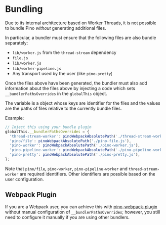 # Bundling 

Due to its internal architecture based on Worker Threads, it is not possible to bundle Pino *without* generating additional files.

In particular, a bundler must ensure that the following files are also bundle separately:

* `lib/worker.js` from the `thread-stream` dependency
* `file.js`
* `lib/worker.js`
* `lib/worker-pipeline.js`
* Any transport used by the user (like `pino-pretty`)

Once the files above have been generated, the bundler must also add information about the files above by injecting a code which sets `__bundlerPathsOverrides` in the `globalThis` object.

The variable is a object whose keys are identifier for the files and the values are the paths of files relative to the currently bundle files.

Example:

```javascript
// Inject this using your bundle plugin
globalThis.__bundlerPathsOverrides = {
  'thread-stream-worker': pinoWebpackAbsolutePath('./thread-stream-worker.js')
  'pino/file': pinoWebpackAbsolutePath('./pino-file.js'),
  'pino-worker': pinoWebpackAbsolutePath('./pino-worker.js'),
  'pino-pipeline-worker': pinoWebpackAbsolutePath('./pino-pipeline-worker.js'),
  'pino-pretty': pinoWebpackAbsolutePath('./pino-pretty.js'),
};
```

Note that `pino/file`, `pino-worker`, `pino-pipeline-worker` and `thread-stream-worker` are required identifiers. Other identifiers are possible based on the user configuration.

## Webpack Plugin

If you are a Webpack user, you can achieve this with [pino-webpack-plugin](https://github.com/pinojs/pino-webpack-plugin) without manual configuration of `__bundlerPathsOverrides`; however, you still need to configure it manually if you are using other bundlers. 
